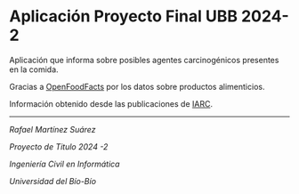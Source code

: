 # Aplicación Proyecto Final UBB 2024-2

Aplicación que informa sobre posibles agentes carcinogénicos presentes en la comida.

Gracias a [OpenFoodFacts](https://world.openfoodfacts.org/) por los datos sobre productos alimenticios.

Información obtenido desde las publicaciones de [IARC](https://publications.iarc.who.int/Book-And-Report-Series/Iarc-Monographs-On-The-Identification-Of-Carcinogenic-Hazards-To-Humans).

---

*Rafael Martínez Suárez*

*Proyecto de Titulo 2024 -2*

*Ingeniería Civil en Informática*

*Universidad del Bío-Bío*
